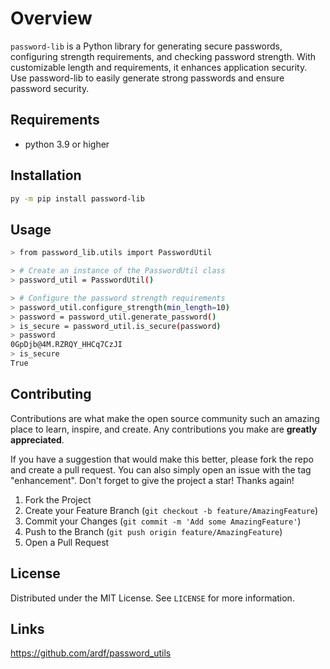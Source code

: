 # Overview

`password-lib` is a Python library for generating secure passwords, configuring strength requirements, and checking password strength. With customizable length and requirements, it enhances application security. Use password-lib to easily generate strong passwords and ensure password security.

## Requirements

- python 3.9 or higher

## Installation

```sh
py -m pip install password-lib
```

## Usage

```sh
> from password_lib.utils import PasswordUtil

> # Create an instance of the PasswordUtil class
> password_util = PasswordUtil()

> # Configure the password strength requirements
> password_util.configure_strength(min_length=10)
> password = password_util.generate_password()
> is_secure = password_util.is_secure(password)
> password
0GpDjb@4M.RZRQY_HHCq7CzJI
> is_secure
True

```

## Contributing

Contributions are what make the open source community such an amazing place to learn, inspire, and create. Any contributions you make are **greatly appreciated**.

If you have a suggestion that would make this better, please fork the repo and create a pull request. You can also simply open an issue with the tag "enhancement".
Don't forget to give the project a star! Thanks again!

1. Fork the Project
2. Create your Feature Branch (`git checkout -b feature/AmazingFeature`)
3. Commit your Changes (`git commit -m 'Add some AmazingFeature'`)
4. Push to the Branch (`git push origin feature/AmazingFeature`)
5. Open a Pull Request

## License

Distributed under the MIT License. See `LICENSE` for more information.

## Links

https://github.com/ardf/password_utils
